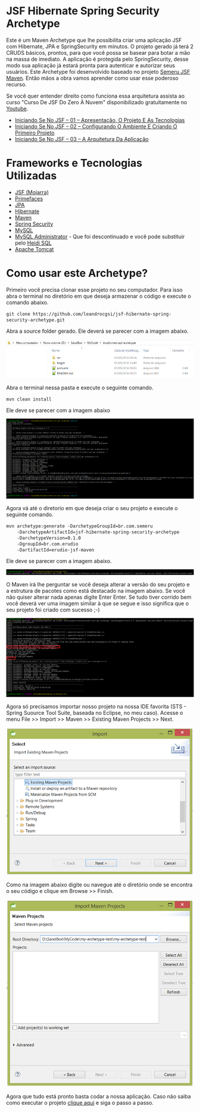 # JSF Hibernate Spring Security Archetype


Este é um Maven Archetype que lhe possibilita criar uma aplicação JSF com Hibernate, JPA e SpringSecurity em minutos. O projeto gerado já terá 2 CRUDS básicos, prontos, para que você possa se basear para botar a mão na massa de imediato. A aplicação é protegida pelo SpringSecurity, desse modo sua aplicação já estará pronta para autenticar e autorizar seus usuários. Este Archetype foi desenvolvido baseado no projeto [Semeru JSF Maven](https://github.com/leandrocgsi/semeru_jsf_maven). Então mãos a obra vamos aprender como usar esse poderoso recurso. 

Se você quer entender direito como funciona essa arquitetura assista ao curso "Curso De JSF Do Zero À Nuvem" disponibilizado gratuitamente no [Youtube](https://www.youtube.com/playlist?list=PL18bbNo7xuh9d1AyAeC77O8xRz6hPD3iJ).

* [Iniciando Se No JSF – 01 – Apresentação, O Projeto E As Tecnologias](http://www.semeru.com.br/blog/iniciando-se-no-jsf-01-apresentacao-o-projeto-e-as-tecnologias/)
* [Iniciando Se No JSF – 02 – Configurando O Ambiente E Criando O Primeiro Projeto](http://www.semeru.com.br/blog/iniciando-se-no-jsf-02-configurando-o-ambiente-e-criando-o-primeiro-projeto/)
* [Iniciando Se No JSF – 03 – A Arquitetura Da Aplicação](http://www.semeru.com.br/blog/iniciando-se-no-jsf-03-a-arquitetura-da-aplicacao/)

# Frameworks e Tecnologias Utilizadas

* [JSF (Mojarra)](https://javaserverfaces.java.net/)
* [Primefaces](http://www.primefaces.org/)
* [JPA](http://www.oracle.com/technetwork/java/javaee/tech/persistence-jsp-140049.html)
* [Hibernate](http://hibernate.org/)
* [Maven](https://maven.apache.org/)
* [Spring Security](http://projects.spring.io/spring-security/)
* [MySQL](https://www.mysql.com/)
* [MySQL Administrator](https://downloads.mysql.com/archives/administrator/) - Que foi descontinuado e você pode substituir pelo [Heidi SQL](http://www.heidisql.com/)
* [Apache Tomcat](http://tomcat.apache.org/)


# Como usar este Archetype?

Primeiro você precisa clonar esse projeto no seu computador. Para isso abra o terminal no diretório em que deseja armazenar o código e execute o comando abaixo.

```
git clone https://github.com/leandrocgsi/jsf-hibernate-spring-security-archetype.git
```

Abra a source folder gerado. Ele deverá se parecer com a imagem abaixo.

![OpenFolder](https://github.com/leandrocgsi/erudio-rest-api-archetype/blob/master/img/1-OpenFolder.png?raw=true)

Abra o terminal nessa pasta e execute o seguinte comando.

```
mvn clean install
```
Ele deve se parecer com a imagem abaixo

![CleanInstall](https://github.com/leandrocgsi/erudio-rest-api-archetype/blob/master/img/2-CleanInstall.png?raw=true)

Agora vá até o diretorio em que deseja criar o seu projeto e execute o seguinte comando.

```
mvn archetype:generate -DarchetypeGroupId=br.com.semeru
	-DarchetypeArtifactId=jsf-hibernate-spring-security-archetype
	-DarchetypeVersion=0.1.0
	-DgroupId=br.com.erudio
	-DartifactId=erudio-jsf-maven
```

Ele deve se parecer com a imagem abaixo.

![GenerateProject](https://github.com/leandrocgsi/erudio-rest-api-archetype/blob/master/img/3-GenerateProject.png?raw=true)

O Maven irá lhe perguntar se você deseja alterar a versão do seu projeto e a estrutura de pacotes como está destacado na imagem abaixo. Se você não quiser alterar nada apenas digite Enter Enter. Se tudo tiver corrido bem você deverá ver uma imagem similar à que se segue e isso significa que o seu projeto foi criado com sucesso ;-)

![Building1](https://github.com/leandrocgsi/erudio-rest-api-archetype/blob/master/img/4-Building.png?raw=true)

Agora só precisamos importar nosso projeto na nossa IDE favorita (STS - Spring Suource Tool Suite, baseada no Eclipse, no meu caso). Acesse o menu File >> Import >> Maven >> Existing Maven Projects >> Next.

![Importing1](https://github.com/leandrocgsi/erudio-rest-api-archetype/blob/master/img/9-Importing.png?raw=true)

Como na imagem abaixo digite ou navegue até o diretório onde se encontra o seu código e clique em Browse >> Finish.

![Importing2](https://github.com/leandrocgsi/erudio-rest-api-archetype/blob/master/img/10-Importing.png?raw=true)

Agora que tudo está pronto basta codar a nossa aplicação. Caso não saiba como executar o projeto [clique aqui](https://github.com/leandrocgsi/semeru_jsf_maven) e siga o passo a passo.
